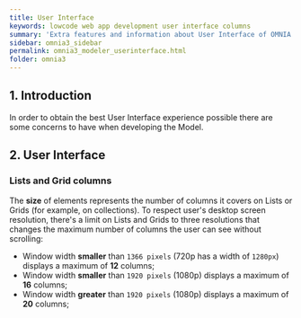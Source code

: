 ```yaml
---
title: User Interface
keywords: lowcode web app development user interface columns
summary: 'Extra features and information about User Interface of OMNIA Platform.'
sidebar: omnia3_sidebar
permalink: omnia3_modeler_userinterface.html
folder: omnia3
---
```


## 1. Introduction

In order to obtain the best User Interface experience possible there are some concerns to have when developing the Model.

## 2. User Interface

### Lists and Grid columns

The **size** of elements represents the number of columns it covers on Lists or Grids (for example, on collections).
To respect user's desktop screen resolution, there's a limit on Lists and Grids to three resolutions that changes the maximum number of columns the user can see without scrolling:

- Window width **smaller** than `1366 pixels` (720p has a width of `1280px`) displays a maximum of **12** columns;
- Window width **smaller** than `1920 pixels` (1080p) displays a maximum of **16** columns;
- Window width **greater** than `1920 pixels` (1080p) displays a maximum of **20** columns;
